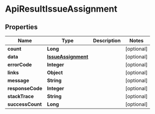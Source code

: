 
# ApiResultIssueAssignment

## Properties
Name | Type | Description | Notes
------------ | ------------- | ------------- | -------------
**count** | **Long** |  |  [optional]
**data** | [**IssueAssignment**](IssueAssignment.md) |  |  [optional]
**errorCode** | **Integer** |  |  [optional]
**links** | **Object** |  |  [optional]
**message** | **String** |  |  [optional]
**responseCode** | **Integer** |  |  [optional]
**stackTrace** | **String** |  |  [optional]
**successCount** | **Long** |  |  [optional]



